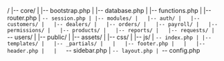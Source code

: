 /
|-- core/
|   |-- bootstrap.php
|   |-- database.php
|   |-- functions.php
|   |-- router.php
|   `-- session.php
|
|-- modules/
|   |-- auth/
|   |-- customers/
|   |-- dealers/
|   |-- orders/
|   |-- payroll/
|   |-- permissions/
|   |-- products/
|   |-- reports/
|   |-- requests/
|   `-- users/
|
|-- public/
|   |-- assets/
|   |-- css/
|   |-- js/
|   `-- index.php
|
|-- templates/
|   |-- _partials/
|   |   |-- footer.php
|   |   |-- header.php
|   |   `-- sidebar.php
|   `-- layout.php
|
`-- config.php